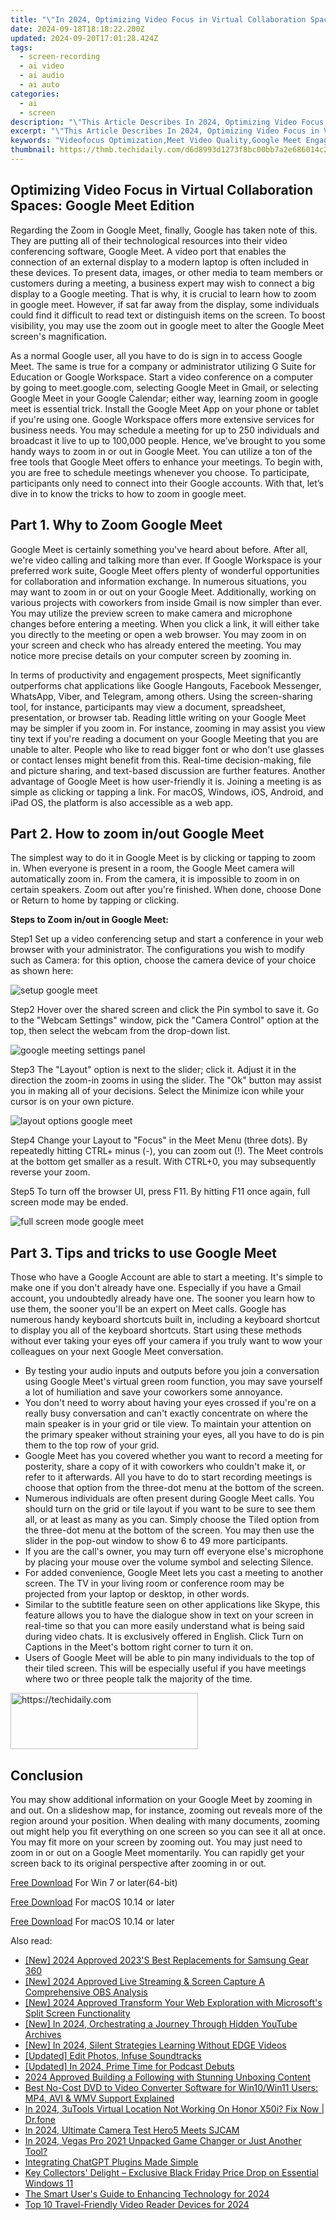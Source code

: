 ```yaml
---
title: "\"In 2024, Optimizing Video Focus in Virtual Collaboration Spaces  Google Meet Edition\""
date: 2024-09-18T18:18:22.200Z
updated: 2024-09-20T17:01:28.424Z
tags: 
  - screen-recording
  - ai video
  - ai audio
  - ai auto
categories: 
  - ai
  - screen
description: "\"This Article Describes In 2024, Optimizing Video Focus in Virtual Collaboration Spaces: Google Meet Edition\""
excerpt: "\"This Article Describes In 2024, Optimizing Video Focus in Virtual Collaboration Spaces: Google Meet Edition\""
keywords: "Videofocus Optimization,Meet Video Quality,Google Meet Engagement,Focus in Virtual Spaces,Collaboration Video Tools,Enhanced Video Clarity,Google Meet Streaming"
thumbnail: https://thmb.techidaily.com/d6d8993d1273f8bc00bb7a2e686014c201566f37966420d7b78cb492b551351d.jpg
---
```


## Optimizing Video Focus in Virtual Collaboration Spaces: Google Meet Edition

Regarding the Zoom in Google Meet, finally, Google has taken note of this. They are putting all of their technological resources into their video conferencing software, Google Meet. A video port that enables the connection of an external display to a modern laptop is often included in these devices. To present data, images, or other media to team members or customers during a meeting, a business expert may wish to connect a big display to a Google meeting. That is why, it is crucial to learn how to zoom in google meet. However, if sat far away from the display, some individuals could find it difficult to read text or distinguish items on the screen. To boost visibility, you may use the zoom out in google meet to alter the Google Meet screen's magnification.

As a normal Google user, all you have to do is sign in to access Google Meet. The same is true for a company or administrator utilizing G Suite for Education or Google Workspace. Start a video conference on a computer by going to meet.google.com, selecting Google Meet in Gmail, or selecting Google Meet in your Google Calendar; either way, learning zoom in google meet is essential trick. Install the Google Meet App on your phone or tablet if you're using one. Google Workspace offers more extensive services for business needs. You may schedule a meeting for up to 250 individuals and broadcast it live to up to 100,000 people. Hence, we’ve brought to you some handy ways to zoom in or out in Google Meet. You can utilize a ton of the free tools that Google Meet offers to enhance your meetings. To begin with, you are free to schedule meetings whenever you choose. To participate, participants only need to connect into their Google accounts. With that, let’s dive in to know the tricks to how to zoom in google meet.

## Part 1\. Why to Zoom Google Meet

Google Meet is certainly something you've heard about before. After all, we're video calling and talking more than ever. If Google Workspace is your preferred work suite, Google Meet offers plenty of wonderful opportunities for collaboration and information exchange. In numerous situations, you may want to zoom in or out on your Google Meet. Additionally, working on various projects with coworkers from inside Gmail is now simpler than ever. You may utilize the preview screen to make camera and microphone changes before entering a meeting. When you click a link, it will either take you directly to the meeting or open a web browser. You may zoom in on your screen and check who has already entered the meeting. You may notice more precise details on your computer screen by zooming in.

In terms of productivity and engagement prospects, Meet significantly outperforms chat applications like Google Hangouts, Facebook Messenger, WhatsApp, Viber, and Telegram, among others. Using the screen-sharing tool, for instance, participants may view a document, spreadsheet, presentation, or browser tab. Reading little writing on your Google Meet may be simpler if you zoom in. For instance, zooming in may assist you view tiny text if you're reading a document on your Google Meeting that you are unable to alter. People who like to read bigger font or who don't use glasses or contact lenses might benefit from this. Real-time decision-making, file and picture sharing, and text-based discussion are further features. Another advantage of Google Meet is how user-friendly it is. Joining a meeting is as simple as clicking or tapping a link. For macOS, Windows, iOS, Android, and iPad OS, the platform is also accessible as a web app.

## Part 2\. How to zoom in/out Google Meet

The simplest way to do it in Google Meet is by clicking or tapping to zoom in. When everyone is present in a room, the Google Meet camera will automatically zoom in. From the camera, it is impossible to zoom in on certain speakers. Zoom out after you're finished. When done, choose Done or Return to home by tapping or clicking.

**Steps to Zoom in/out in Google Meet:**

Step1 Set up a video conferencing setup and start a conference in your web browser with your administrator. The configurations you wish to modify such as Camera: for this option, choose the camera device of your choice as shown here:

![setup google meet](https://images.wondershare.com/filmora/article-images/2022/07/setup-google-meet.jpg)

Step2 Hover over the shared screen and click the Pin symbol to save it. Go to the "Webcam Settings" window, pick the "Camera Control" option at the top, then select the webcam from the drop-down list.

![google meeting settings panel](https://images.wondershare.com/filmora/article-images/2022/07/google-meeting-settings-panel.jpg)

Step3 The "Layout" option is next to the slider; click it. Adjust it in the direction the zoom-in zooms in using the slider. The "Ok" button may assist you in making all of your decisions. Select the Minimize icon while your cursor is on your own picture.

![layout options google meet](https://images.wondershare.com/filmora/article-images/2022/07/layout-options-google-meet.jpg)

Step4 Change your Layout to "Focus" in the Meet Menu (three dots). By repeatedly hitting CTRL+ minus (-), you can zoom out (!). The Meet controls at the bottom get smaller as a result. With CTRL+0, you may subsequently reverse your zoom.

Step5 To turn off the browser UI, press F11\. By hitting F11 once again, full screen mode may be ended.

![full screen mode google meet](https://images.wondershare.com/filmora/article-images/2022/07/full-screen-mode-google-meet.jpg)

## Part 3\. Tips and tricks to use Google Meet

Those who have a Google Account are able to start a meeting. It's simple to make one if you don't already have one. Especially if you have a Gmail account, you undoubtedly already have one. The sooner you learn how to use them, the sooner you'll be an expert on Meet calls. Google has numerous handy keyboard shortcuts built in, including a keyboard shortcut to display you all of the keyboard shortcuts. Start using these methods without ever taking your eyes off your camera if you truly want to wow your colleagues on your next Google Meet conversation.

* By testing your audio inputs and outputs before you join a conversation using Google Meet's virtual green room function, you may save yourself a lot of humiliation and save your coworkers some annoyance.
* You don't need to worry about having your eyes crossed if you're on a really busy conversation and can't exactly concentrate on where the main speaker is in your grid or tile view. To maintain your attention on the primary speaker without straining your eyes, all you have to do is pin them to the top row of your grid.
* Google Meet has you covered whether you want to record a meeting for posterity, share a copy of it with coworkers who couldn't make it, or refer to it afterwards. All you have to do to start recording meetings is choose that option from the three-dot menu at the bottom of the screen.
* Numerous individuals are often present during Google Meet calls. You should turn on the grid or tile layout if you want to be sure to see them all, or at least as many as you can. Simply choose the Tiled option from the three-dot menu at the bottom of the screen. You may then use the slider in the pop-out window to show 6 to 49 more participants.
* If you are the call's owner, you may turn off everyone else's microphone by placing your mouse over the volume symbol and selecting Silence.
* For added convenience, Google Meet lets you cast a meeting to another screen. The TV in your living room or conference room may be projected from your laptop or desktop, in other words.
* Similar to the subtitle feature seen on other applications like Skype, this feature allows you to have the dialogue show in text on your screen in real-time so that you can more easily understand what is being said during video chats. It is exclusively offered in English. Click Turn on Captions in the Meet's bottom right corner to turn it on.
* Users of Google Meet will be able to pin many individuals to the top of their tiled screen. This will be especially useful if you have meetings where two or three people talk the majority of the time.

<!-- affiliate ads begin -->
<a href="https://aligracehair.sjv.io/c/5597632/1868586/19272" target="_top" id="1868586">
  <img src="//a.impactradius-go.com/display-ad/19272-1868586" border="0" alt="https://techidaily.com" width="300" height="90"/>
</a>
<img height="0" width="0" src="https://aligracehair.sjv.io/i/5597632/1868586/19272" style="position:absolute;visibility:hidden;" border="0" />
<!-- affiliate ads end -->

## Conclusion

You may show additional information on your Google Meet by zooming in and out. On a slideshow map, for instance, zooming out reveals more of the region around your position. When dealing with many documents, zooming out might help you fit everything on one screen so you can see it all at once. You may fit more on your screen by zooming out. You may just need to zoom in or out on a Google Meet momentarily. You can rapidly get your screen back to its original perspective after zooming in or out.

[Free Download](https://tools.techidaily.com/wondershare/filmora/download/) For Win 7 or later(64-bit)

[Free Download](https://tools.techidaily.com/wondershare/filmora/download/) For macOS 10.14 or later

[Free Download](https://tools.techidaily.com/wondershare/filmora/download/) For macOS 10.14 or later

<ins class="adsbygoogle"
     style="display:block"
     data-ad-format="autorelaxed"
     data-ad-client="ca-pub-7571918770474297"
     data-ad-slot="1223367746"></ins>

<ins class="adsbygoogle"
     style="display:block"
     data-ad-format="autorelaxed"
     data-ad-client="ca-pub-7571918770474297"
     data-ad-slot="1223367746"></ins>



<ins class="adsbygoogle"
     style="display:block"
     data-ad-client="ca-pub-7571918770474297"
     data-ad-slot="8358498916"
     data-ad-format="auto"
     data-full-width-responsive="true"></ins>


<span class="atpl-alsoreadstyle">Also read:</span>
<div><ul>
<li><a href="https://article-tips.techidaily.com/new-2024-approved-2023s-best-replacements-for-samsung-gear-360/"><u>[New] 2024 Approved 2023'S Best Replacements for Samsung Gear 360</u></a></li>
<li><a href="https://screen-recording.techidaily.com/new-2024-approved-live-streaming-and-screen-capture-a-comprehensive-obs-analysis/"><u>[New] 2024 Approved Live Streaming & Screen Capture A Comprehensive OBS Analysis</u></a></li>
<li><a href="https://article-tips.techidaily.com/new-2024-approved-transform-your-web-exploration-with-microsofts-split-screen-functionality/"><u>[New] 2024 Approved Transform Your Web Exploration with Microsoft's Split Screen Functionality</u></a></li>
<li><a href="https://youtube-blog.techidaily.com/n-2024-orchestrating-a-journey-through-hidden-youtube-archives/"><u>[New] In 2024, Orchestrating a Journey Through Hidden YouTube Archives</u></a></li>
<li><a href="https://article-tips.techidaily.com/new-in-2024-silent-strategies-learning-without-edge-videos/"><u>[New] In 2024, Silent Strategies Learning Without EDGE Videos</u></a></li>
<li><a href="https://fox-glue.techidaily.com/updated-edit-photos-infuse-soundtracks/"><u>[Updated] Edit Photos, Infuse Soundtracks</u></a></li>
<li><a href="https://article-tips.techidaily.com/updated-in-2024-prime-time-for-podcast-debuts/"><u>[Updated] In 2024, Prime Time for Podcast Debuts</u></a></li>
<li><a href="https://fox-helps.techidaily.com/2024-approved-building-a-following-with-stunning-unboxing-content/"><u>2024 Approved Building a Following with Stunning Unboxing Content</u></a></li>
<li><a href="https://tech-revival.techidaily.com/best-no-cost-dvd-to-video-converter-software-for-win10win11-users-mp4-avi-and-wmv-support-explained/"><u>Best No-Cost DVD to Video Converter Software for Win10/Win11 Users: MP4, AVI & WMV Support Explained</u></a></li>
<li><a href="https://fake-location.techidaily.com/in-2024-3utools-virtual-location-not-working-on-honor-x50i-fix-now-drfone-by-drfone-virtual-android/"><u>In 2024, 3uTools Virtual Location Not Working On Honor X50i? Fix Now | Dr.fone</u></a></li>
<li><a href="https://article-tips.techidaily.com/in-2024-ultimate-camera-test-hero5-meets-sjcam/"><u>In 2024, Ultimate Camera Test Hero5 Meets SJCAM</u></a></li>
<li><a href="https://article-tips.techidaily.com/in-2024-vegas-pro-2021-unpacked-game-changer-or-just-another-tool/"><u>In 2024, Vegas Pro 2021 Unpacked Game Changer or Just Another Tool?</u></a></li>
<li><a href="https://tech-revival.techidaily.com/integrating-chatgpt-plugins-made-simple/"><u>Integrating ChatGPT Plugins Made Simple</u></a></li>
<li><a href="https://win11-tips.techidaily.com/key-collectors-delight-exclusive-black-friday-price-drop-on-essential-windows-11/"><u>Key Collectors' Delight – Exclusive Black Friday Price Drop on Essential Windows 11</u></a></li>
<li><a href="https://some-approaches.techidaily.com/the-smart-users-guide-to-enhancing-technology-for-2024/"><u>The Smart User's Guide to Enhancing Technology for 2024</u></a></li>
<li><a href="https://article-tips.techidaily.com/top-10-travel-friendly-video-reader-devices-for-2024/"><u>Top 10 Travel-Friendly Video Reader Devices for 2024</u></a></li>
</ul></div>

